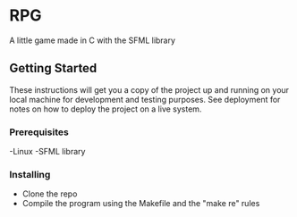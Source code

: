 # RPG

A little game made in C with the SFML library

## Getting Started

These instructions will get you a copy of the project up and running on your local machine for development and testing purposes. See deployment for notes on how to deploy the project on a live system.

### Prerequisites

-Linux
-SFML library

### Installing

- Clone the repo
- Compile the program using the Makefile and the "make re" rules 

